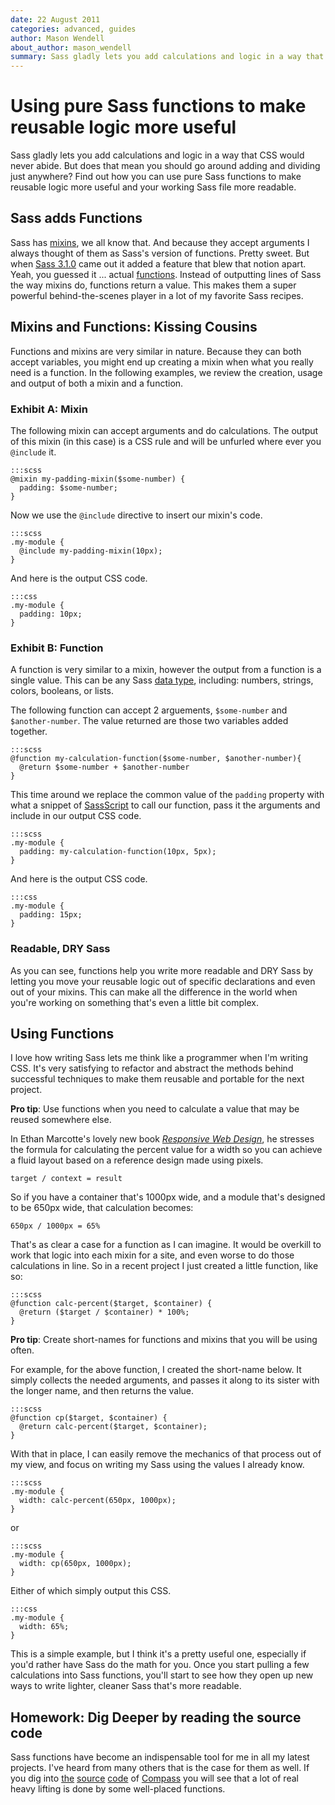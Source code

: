 ```yaml
---
date: 22 August 2011
categories: advanced, guides
author: Mason Wendell
about_author: mason_wendell
summary: Sass gladly lets you add calculations and logic in a way that CSS would never abide. But does that mean you should go around adding and dividing just anywhere? Find out how you can use pure Sass functions to make reusable logic more useful and your working Sass file more readable.
---
```


# Using pure Sass functions to make reusable logic more useful

Sass gladly lets you add calculations and logic in a way that CSS would never abide. But does that mean you should go around adding and dividing just anywhere? Find out how you can use pure Sass functions to make reusable logic more useful and your working Sass file more readable.

## Sass adds Functions

Sass has [mixins](http://sass-lang.com/docs/yardoc/file.SASS_REFERENCE.html#mixins), we all know that. And because they accept arguments I always thought of them as Sass's version of functions. Pretty sweet. But when [Sass 3.1.0](http://sass-lang.com/docs/yardoc/file.SASS_CHANGELOG.html#310) came out it added a feature that blew that notion apart. Yeah, you guessed it ... actual [functions](http://sass-lang.com/docs/yardoc/file.SASS_CHANGELOG.html#sassbased_functions). Instead of outputting lines of Sass the way mixins do, functions return a value. This makes them a super powerful behind-the-scenes player in a lot of my favorite Sass recipes. 

## Mixins and Functions: Kissing Cousins

Functions and mixins are very similar in nature. Because they can both accept variables, you might end up creating a mixin when what you really need is a function. In the following examples, we review the creation, usage and output of both a mixin and a function.

### Exhibit A: Mixin

The following mixin can accept arguments and do calculations. The output of this mixin (in this case) is a CSS rule and will be unfurled where ever you `@include` it.

    :::scss
    @mixin my-padding-mixin($some-number) {
      padding: $some-number;
    }

Now we use the `@include` directive to insert our mixin's code.

    :::scss
    .my-module {
      @include my-padding-mixin(10px);
    }

And here is the output CSS code.

    :::css
    .my-module {
      padding: 10px;
    }

### Exhibit B: Function

A function is very similar to a mixin, however the output from a function is a single value. This can be any Sass [data type](http://sass-lang.com/docs/yardoc/file.SASS_REFERENCE.html#data_types), including: numbers, strings, colors, booleans, or lists.

The following function can accept 2 arguements, `$some-number` and `$another-number`. The value returned are those two variables added together.

    :::scss
    @function my-calculation-function($some-number, $another-number){
      @return $some-number + $another-number
    }

This time around we replace the common value of the `padding` property with what a snippet of [SassScript](http://sass-lang.com/docs/yardoc/file.SASS_REFERENCE.html#sassscript) to call our function, pass it the arguments and include in our output CSS code.

    :::scss
    .my-module {
      padding: my-calculation-function(10px, 5px);
    }

And here is the output CSS code.

    :::css
    .my-module {
      padding: 15px;
    }

### Readable, DRY Sass

As you can see, functions help you write more readable and DRY Sass by letting you move your reusable logic out of specific declarations and even out of your mixins. This can make all the difference in the world when you're working on something that's even a little bit complex.

## Using Functions

I love how writing Sass lets me think like a programmer when I'm writing CSS. It's very satisfying to refactor and abstract the methods behind successful techniques to make them reusable and portable for the next project.

**Pro tip**: Use functions when you need to calculate a value that may be reused somewhere else.

In Ethan Marcotte's lovely new book [*Responsive Web Design*](http://www.abookapart.com/products/responsive-web-design), he stresses the formula for calculating the percent value for a width so you can achieve a fluid layout based on a reference design made using pixels.

    target / context = result


So if you have a container that's 1000px wide, and a module that's designed to be 650px wide, that calculation becomes: 


    650px / 1000px = 65% 


That's as clear a case for a function as I can imagine. It would be overkill to work that logic into each mixin for a site, and even worse to do those calculations in line. So in a recent project I just created a little function, like so:

    :::scss
    @function calc-percent($target, $container) {
      @return ($target / $container) * 100%;
    }

**Pro tip**: Create short-names for functions and mixins that you will be using often.

For example, for the above function, I created the short-name below. It simply collects the needed arguments, and passes it along to its sister with the longer name, and then returns the value.

    :::scss
    @function cp($target, $container) {
      @return calc-percent($target, $container);
    }

With that in place, I can easily remove the mechanics of that process out of my view, and focus on writing my Sass using the values I already know.

    :::scss
    .my-module {
      width: calc-percent(650px, 1000px);
    }

or     

    :::scss
    .my-module {
      width: cp(650px, 1000px);
    }

Either of which simply output this CSS.

    :::css
    .my-module {
      width: 65%;
    }

This is a simple example, but I think it's a pretty useful one, especially if you'd rather have Sass do the math for you. Once you start pulling a few calculations into Sass functions, you'll start to see how they open up new ways to write lighter, cleaner Sass that's more readable.

## Homework: Dig Deeper by reading the source code

Sass functions have become an indispensable tool for me in all my latest projects. I've heard from many others that is the case for them as well. If you dig into [the](http://compass-style.org/reference/blueprint/grid/) [source](http://compass-style.org/reference/compass/layout/grid_background/) [code](http://compass-style.org/reference/compass/typography/vertical_rhythm/) of [Compass](http://www.abookapart.com/products/responsive-web-design) you will see that a lot of real heavy lifting is done by some well-placed functions.
